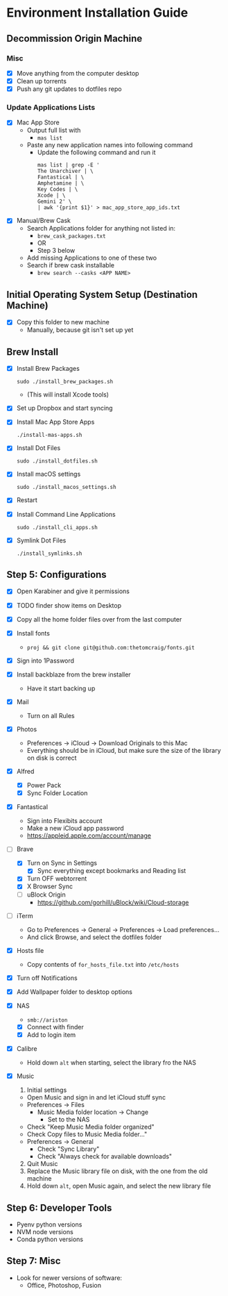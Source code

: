 # Environment Installation Guide

## Decommission Origin Machine

### Misc
- [X] Move anything from the computer desktop
- [X] Clean up torrents
- [X] Push any git updates to dotfiles repo

### Update Applications Lists
- [X] Mac App Store
  - Output full list with
    - `mas list`
  - Paste any new application names into following command
    - Update the following command and run it
      ```
      mas list | grep -E '
      The Unarchiver | \
      Fantastical | \
      Amphetamine | \
      Key Codes | \
      Xcode | \
      Gemini 2' \
      | awk '{print $1}' > mac_app_store_app_ids.txt
      ```
- [X] Manual/Brew Cask
  - Search Applications folder for anything not listed in:
    - `brew_cask_packages.txt`
    - OR
    - Step 3 below
  - Add missing Applications to one of these two
  - Search if brew cask installable
    - `brew search --casks <APP NAME>`

## Initial Operating System Setup (Destination Machine)
- [X] Copy this folder to new machine
  - Manually, because git isn't set up yet

## Brew Install
- [X] Install Brew Packages
  ```
  sudo ./install_brew_packages.sh
  ```
  - (This will install Xcode tools)
- [X] Set up Dropbox and start syncing
- [X] Install Mac App Store Apps
  ```
  ./install-mas-apps.sh
  ```
- [X] Install Dot Files
  ```
  sudo ./install_dotfiles.sh
  ```

- [x] Install macOS settings
  ```
  sudo ./install_macos_settings.sh
  ```

- [x] Restart
  
- [x] Install Command Line Applications
  
  ```
  sudo ./install_cli_apps.sh
  ```
  
- [x] Symlink Dot Files

  ```
  ./install_symlinks.sh
  ```

## Step 5: Configurations

- [x] Open Karabiner and give it permissions
- [x] TODO finder show items on Desktop 
- [x] Copy all the home folder files over from the last computer
- [x] Install fonts
  - `proj && git clone git@github.com:thetomcraig/fonts.git`
- [x] Sign into 1Password
- [x] Install backblaze from the brew installer
  - Have it start backing up

- [x] Mail
  - Turn on all Rules

- [x] Photos
  - Preferences -> iCloud -> Download Originals to this Mac
  - Everything should be in iCloud, but make sure the size of the library on disk is correct

- [x] Alfred
  - [x] Power Pack
  - [x] Sync Folder Location

- [x] Fantastical
  - Sign into Flexibits account
  - Make a new iCloud app password
  - https://appleid.apple.com/account/manage

- [ ] Brave
  - [x] Turn on Sync in Settings
    - [x] Sync everything except bookmarks and Reading list
  - [x] Turn OFF webtorrent
  - [x] X Browser Sync
  - [ ] uBlock Origin 
    - https://github.com/gorhill/uBlock/wiki/Cloud-storage

- [ ] iTerm
  - Go to Preferences -> General -> Preferences -> Load preferences...
  - And click Browse, and select the dotfiles folder

- [x] Hosts file

  - Copy contents of `for_hosts_file.txt` into `/etc/hosts`

- [x] Turn off Notifications 

- [x] Add Wallpaper folder to desktop options

- [x] NAS
  - `smb://ariston`
  - [x] Connect with finder
  - [x] Add to login item

- [x] Calibre
  - Hold down `alt` when starting, select the library fro the NAS

- [x] Music
  1. Initial settings
    - Open Music and sign in and let iCloud stuff sync
    - Preferences -> Files 
      - Music Media folder location -> Change
        - Set to the NAS
    - Check "Keep Music Media folder organized"
    - Check Copy files to Music Media folder..."
    - Preferences -> General
      - Check "Sync Library"
      - Check "Always check for available downloads"
  2. Quit Music
  3. Replace the Music library file on disk, with the one from the old machine
  4. Hold down `alt`, open Music again, and select the new library file

## Step 6: Developer Tools
- Pyenv python versions
- NVM node versions
- Conda python versions

## Step 7: Misc
- Look for newer versions of software:
  - Office, Photoshop, Fusion
